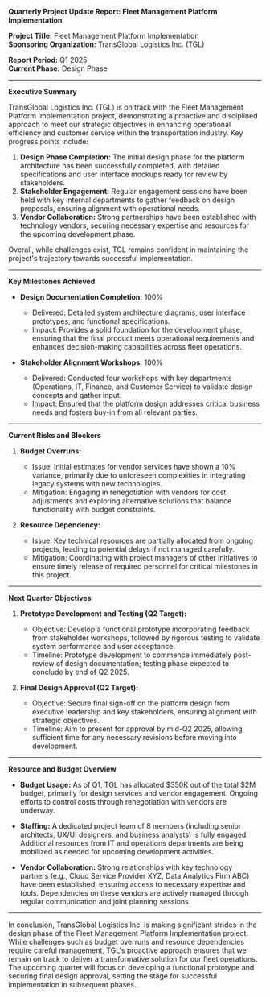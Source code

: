 **Quarterly Project Update Report: Fleet Management Platform Implementation**

**Project Title:** Fleet Management Platform Implementation  
**Sponsoring Organization:** TransGlobal Logistics Inc. (TGL)  

**Report Period:** Q1 2025  
**Current Phase:** Design Phase  

---

**Executive Summary**

TransGlobal Logistics Inc. (TGL) is on track with the Fleet Management Platform Implementation project, demonstrating a proactive and disciplined approach to meet our strategic objectives in enhancing operational efficiency and customer service within the transportation industry. Key progress points include:

1. **Design Phase Completion:** The initial design phase for the platform architecture has been successfully completed, with detailed specifications and user interface mockups ready for review by stakeholders.
2. **Stakeholder Engagement:** Regular engagement sessions have been held with key internal departments to gather feedback on design proposals, ensuring alignment with operational needs.
3. **Vendor Collaboration:** Strong partnerships have been established with technology vendors, securing necessary expertise and resources for the upcoming development phase.

Overall, while challenges exist, TGL remains confident in maintaining the project's trajectory towards successful implementation.

---

**Key Milestones Achieved**

- **Design Documentation Completion:** 100%
  - Delivered: Detailed system architecture diagrams, user interface prototypes, and functional specifications.
  - Impact: Provides a solid foundation for the development phase, ensuring that the final product meets operational requirements and enhances decision-making capabilities across fleet operations.

- **Stakeholder Alignment Workshops:** 100%
  - Delivered: Conducted four workshops with key departments (Operations, IT, Finance, and Customer Service) to validate design concepts and gather input.
  - Impact: Ensured that the platform design addresses critical business needs and fosters buy-in from all relevant parties.

---

**Current Risks and Blockers**

1. **Budget Overruns:**
   - Issue: Initial estimates for vendor services have shown a 10% variance, primarily due to unforeseen complexities in integrating legacy systems with new technologies.
   - Mitigation: Engaging in renegotiation with vendors for cost adjustments and exploring alternative solutions that balance functionality with budget constraints.

2. **Resource Dependency:**
   - Issue: Key technical resources are partially allocated from ongoing projects, leading to potential delays if not managed carefully.
   - Mitigation: Coordinating with project managers of other initiatives to ensure timely release of required personnel for critical milestones in this project.

---

**Next Quarter Objectives**

1. **Prototype Development and Testing (Q2 Target):**
   - Objective: Develop a functional prototype incorporating feedback from stakeholder workshops, followed by rigorous testing to validate system performance and user acceptance.
   - Timeline: Prototype development to commence immediately post-review of design documentation; testing phase expected to conclude by end of Q2 2025.

2. **Final Design Approval (Q2 Target):**
   - Objective: Secure final sign-off on the platform design from executive leadership and key stakeholders, ensuring alignment with strategic objectives.
   - Timeline: Aim to present for approval by mid-Q2 2025, allowing sufficient time for any necessary revisions before moving into development.

---

**Resource and Budget Overview**

- **Budget Usage:** As of Q1, TGL has allocated $350K out of the total $2M budget, primarily for design services and vendor engagement. Ongoing efforts to control costs through renegotiation with vendors are underway.
  
- **Staffing:** A dedicated project team of 8 members (including senior architects, UX/UI designers, and business analysts) is fully engaged. Additional resources from IT and operations departments are being mobilized as needed for upcoming development activities.

- **Vendor Collaboration:** Strong relationships with key technology partners (e.g., Cloud Service Provider XYZ, Data Analytics Firm ABC) have been established, ensuring access to necessary expertise and tools. Dependencies on these vendors are actively managed through regular communication and joint planning sessions.

---

In conclusion, TransGlobal Logistics Inc. is making significant strides in the design phase of the Fleet Management Platform Implementation project. While challenges such as budget overruns and resource dependencies require careful management, TGL's proactive approach ensures that we remain on track to deliver a transformative solution for our fleet operations. The upcoming quarter will focus on developing a functional prototype and securing final design approval, setting the stage for successful implementation in subsequent phases.